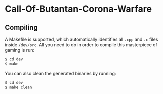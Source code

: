 # Call-Of-Butantan-Corona-Warfare

## Compiling

A Makefile is supported, which automatically identifies all `.cpp` and `.c` files
inside `/dev/src`. All you need to do in order to compile this masterpiece of 
gaming is run:

```bash
$ cd dev
$ make
``` 

You can also clean the generated binaries by running:

```bash
$ cd dev
$ make clean
```
